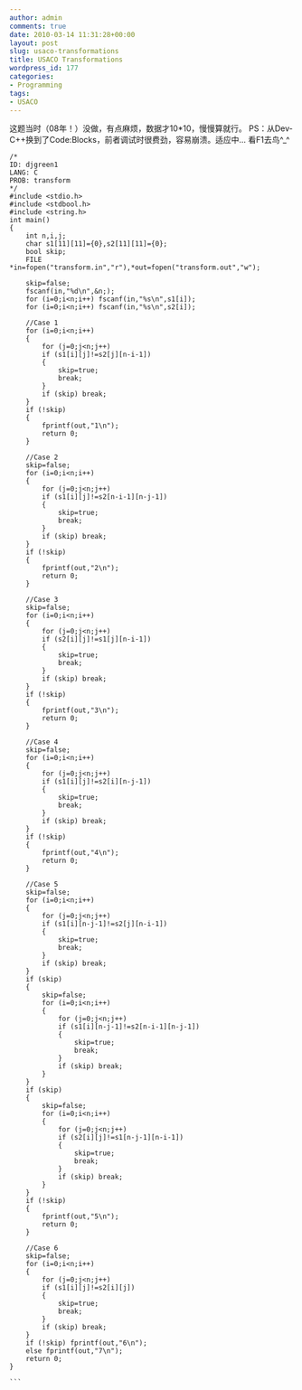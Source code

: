 ```yaml
---
author: admin
comments: true
date: 2010-03-14 11:31:28+00:00
layout: post
slug: usaco-transformations
title: USACO Transformations
wordpress_id: 177
categories:
- Programming
tags:
- USACO
---
```


这题当时（08年！）没做，有点麻烦，数据才10*10，慢慢算就行。
PS：从Dev-C++换到了Code:Blocks，前者调试时很费劲，容易崩溃。适应中...
看F1去鸟^_^

    
    
    /*
    ID: djgreen1
    LANG: C
    PROB: transform
    */
    #include <stdio.h>
    #include <stdbool.h>
    #include <string.h>
    int main()
    {
        int n,i,j;
        char s1[11][11]={0},s2[11][11]={0};
        bool skip;
        FILE *in=fopen("transform.in","r"),*out=fopen("transform.out","w");
    
        skip=false;
        fscanf(in,"%d\n",&n;);
        for (i=0;i<n;i++) fscanf(in,"%s\n",s1[i]);
        for (i=0;i<n;i++) fscanf(in,"%s\n",s2[i]);
    
        //Case 1
        for (i=0;i<n;i++)
        {
            for (j=0;j<n;j++)
            if (s1[i][j]!=s2[j][n-i-1])
            {
                skip=true;
                break;
            }
            if (skip) break;
        }
        if (!skip)
        {
            fprintf(out,"1\n");
            return 0;
        }
    
        //Case 2
        skip=false;
        for (i=0;i<n;i++)
        {
            for (j=0;j<n;j++)
            if (s1[i][j]!=s2[n-i-1][n-j-1])
            {
                skip=true;
                break;
            }
            if (skip) break;
        }
        if (!skip)
        {
            fprintf(out,"2\n");
            return 0;
        }
    
        //Case 3
        skip=false;
        for (i=0;i<n;i++)
        {
            for (j=0;j<n;j++)
            if (s2[i][j]!=s1[j][n-i-1])
            {
                skip=true;
                break;
            }
            if (skip) break;
        }
        if (!skip)
        {
            fprintf(out,"3\n");
            return 0;
        }
    
        //Case 4
        skip=false;
        for (i=0;i<n;i++)
        {
            for (j=0;j<n;j++)
            if (s1[i][j]!=s2[i][n-j-1])
            {
                skip=true;
                break;
            }
            if (skip) break;
        }
        if (!skip)
        {
            fprintf(out,"4\n");
            return 0;
        }
    
        //Case 5
        skip=false;
        for (i=0;i<n;i++)
        {
            for (j=0;j<n;j++)
            if (s1[i][n-j-1]!=s2[j][n-i-1])
            {
                skip=true;
                break;
            }
            if (skip) break;
        }
        if (skip)
        {
            skip=false;
            for (i=0;i<n;i++)
            {
                for (j=0;j<n;j++)
                if (s1[i][n-j-1]!=s2[n-i-1][n-j-1])
                {
                    skip=true;
                    break;
                }
                if (skip) break;
            }
        }
        if (skip)
        {
            skip=false;
            for (i=0;i<n;i++)
            {
                for (j=0;j<n;j++)
                if (s2[i][j]!=s1[n-j-1][n-i-1])
                {
                    skip=true;
                    break;
                }
                if (skip) break;
            }
        }
        if (!skip)
        {
            fprintf(out,"5\n");
            return 0;
        }
    
        //Case 6
        skip=false;
        for (i=0;i<n;i++)
        {
            for (j=0;j<n;j++)
            if (s1[i][j]!=s2[i][j])
            {
                skip=true;
                break;
            }
            if (skip) break;
        }
        if (!skip) fprintf(out,"6\n");
        else fprintf(out,"7\n");
        return 0;
    }
    
    ```
    
